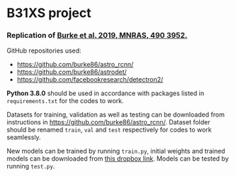 # B31XS project
### Replication of [Burke et al. 2019, MNRAS, 490 3952.](http://adsabs.harvard.edu/doi/10.1093/mnras/stz2845)
GitHub repositories used:
- https://github.com/burke86/astro_rcnn/
- https://github.com/burke86/astrodet/
- https://github.com/facebookresearch/detectron2/

**Python 3.8.0** should be used in accordance with packages listed in `requirements.txt` for the codes to work.

Datasets for training, validation as well as testing can be downloaded from instructions in https://github.com/burke86/astro_rcnn/. Dataset folder should be renamed `train`, `val` and `test` respectively for codes to work seamlessly.

New models can be trained by running `train.py`, initial weights and trained models can be downloaded from [this dropbox link](https://www.dropbox.com/sh/jphwb6aunju34d2/AADQvXnmuXiy3skyUi_Vc7vSa?dl=0).
Models can be tested by running `test.py`.
